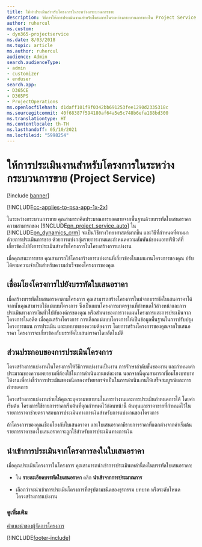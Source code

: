```yaml
---
title: ให้ทำประเมินสำหรับโครงการในระหว่างกระบวนการขาย
description: วิธีการให้การประเมินงานสำหรับโครงการในระหว่างกระบวนการขายใน Project Service
author: ruhercul
ms.custom:
- dyn365-projectservice
ms.date: 8/03/2018
ms.topic: article
ms.author: ruhercul
audience: Admin
search.audienceType:
- admin
- customizer
- enduser
search.app:
- D365CE
- D365PS
- ProjectOperations
ms.openlocfilehash: d1daff101f9f0342bb691253fee1290d2335318c
ms.sourcegitcommit: 40f68387f594180af64a5e5c748b6efa188bd300
ms.translationtype: HT
ms.contentlocale: th-TH
ms.lasthandoff: 05/10/2021
ms.locfileid: "5998254"
---
```

# <a name="provide-work-estimates-for-a-project-during-the-sales-process-project-service"></a>ให้การประเมินงานสำหรับโครงการในระหว่างกระบวนการขาย (Project Service)

[!include [banner](../includes/psa-now-project-operations.md)]

[!INCLUDE[cc-applies-to-psa-app-1x-2x](../includes/cc-applies-to-psa-app-1x-2x.md)]

ในระหว่างกระบวนการขาย คุณสามารถคิดประมาณการยอดขายจากพื้นฐานด้วยบรรทัดใบเสนอราคา ความสามารถของ [!INCLUDE[pn_project_service_auto](../includes/pn-project-service-auto.md)] ใน [!INCLUDE[pn_dynamics_crm](../includes/pn-dynamics-crm.md)] จะเป็นวิธีทางวิทยาศาสตร์มากขึ้น และวิธีที่กำหนดที่ตามมาด้วยการประเมินการขาย ด้วยการแบ่งกลุ่มรายการงานและกำหนดความสัมพันธ์ของแอททริบิวต์ที่เกี่ยวข้องไปยังการประเมินสำหรับโครงการในโครงสร้างการแบ่งงาน  
  
 เมื่อคุณชนะการขาย คุณสามารถใช้โครงสร้างการแบ่งงานที่เกี่ยวข้องในแผนงานโครงการของคุณ ปรับได้ตามความจำเป็นสำหรับความสำเร็จของโครงการของคุณ  
  
## <a name="link-a-project-to-a-quote-line"></a>เชื่อมโยงโครงการไปยังบรรทัดใบเสนอราคา  
 เมื่อสร้างบรรทัดใบเสนอราคาตามโครงการ คุณสามารถสร้างโครงการใหม่จากบรรทัดใบเสนอราคาได้ จากนั้นคุณสามารถใช้แม่แบบโครงการ ซึ่งเป็นแผนโครงการมาตรฐานที่กำหนดไว้ล่วงหน้าและการประเมินทางการเงินทั่วไปกับองค์กรของคุณ หรือสำเนาของการวางแผนโครงการและการประเมินจากโครงการในอดีต เมื่อคุณสร้างโครงการ การเลือกแม่แบบโครงการให้เป็นข้อมูลพื้นฐานในการปรับปรุงโครงการแผน การประเมิน และบทบาทของความต้องการ โดยการสร้างโครงการของคุณจากใบเสนอราคา โครงการจะเกี่ยวข้องกับบรรทัดใบเสนอราคาโดยอัตโนมัติ  
  
## <a name="project-estimate-components"></a>ส่วนประกอบของการประเมินโครงการ  
 โครงสร้างการแบ่งงานในโครงการให้วิธีการแบ่งงานเป็นงาน การรักษาลำดับชั้นของงาน และกำหนดค่าประมาณของความพยายามที่ต้องใช้ในการดำเนินงานแต่ละงาน นอกจากนี้คุณสามารถเชื่อมโยงบทบาทให้งานเพื่อบ่งชี้ว่าการประเมินของชนิดของทรัพยากรจำเป็นในการดำเนินงานให้เสร็จสมบูรณ์และการกำหนดการ  
  
 โครงสร้างการแบ่งงานช่วยให้คุณระบุความพยายามในการทำงานและการประเมินกำหนดการได้ โดยค่าเริ่มต้น โครงการใช้รายการราคาเริ่มต้นที่คุณกำหนดไว้ก่อนหน้านี้ ต้นทุนและราคาขายที่กำหนดไว้ในรายการราคาช่วยตรวจสอบการประเมินทางการเงินสำหรับการแบ่งงานของโครงการ  
  
 ถ้าโครงการของคุณเชื่อมโยงกับใบเสนอราคา และใบเสนอราคามีรายการราคาที่แตกต่างจากค่าเริ่มต้น รายการราคาของใบเสนอราคาจะถูกใช้สำหรับการประเมินทางการเงิน  
  
## <a name="import-estimates-from-a-project-into-a-quote"></a>นำเข้าการประเมินจากโครงการลงในใบเสนอราคา  
 เมื่อคุณประเมินโครงการในโครงการ คุณสามารถนำเข้าการประเมินเหล่านี้ลงในบรรทัดใบเสนอราคา:  
  
-   ใน **รายละเอียดบรรทัดใบเสนอราคา** คลิก **นำเข้าจากการประมาณการ** 

-   เลือกว่าจะนำเข้าการประเมินโครงการที่สรุปตามชนิดของธุรกรรม บทบาท หรือระดับโหนดโครงสร้างการแบ่งงาน  
  
### <a name="see-also"></a>ดูเพิ่มเติม  
 [คำแนะนำของผู้จัดการโครงการ](../psa/project-manager-guide.md)


[!INCLUDE[footer-include](../includes/footer-banner.md)]